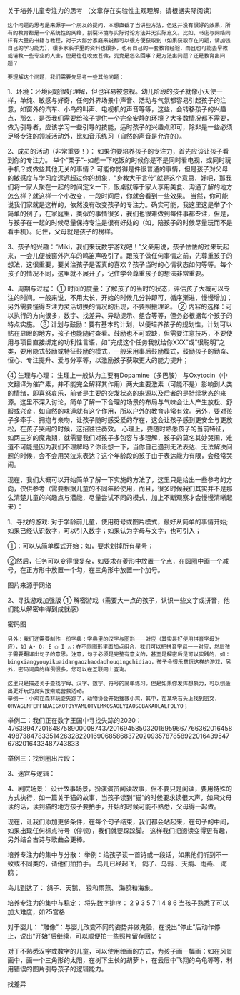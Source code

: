 关于培养儿童专注力的思考
（文章存在实验性主观理解，请根据实际阅读）

    这个问题的思考是来源于一个朋友的提问，本想直截了当讲些方法，但这并没有很好的效果，所有的教育都是一个系统性的网络，割裂环境与实际讨论方法并无实际意义。比如，书店与网络同样有大量的书籍与教程，对于大部分家庭来说都可以很方便获取到（如果获取存在问题，请加强自己的学习能力），很多家长手里的资料也很多，也有自己的一套教育经验，而且也可能去早教或请教一些专业的人士，但是往往收效甚微，究竟是怎么回事？是方法出问题？还是教育出问题？

    要理解这个问题，我们需要先思考一些其他问题：

1、环境：环境问题很好理解，但也容易被忽视。幼儿阶段的孩子就像小天使一样，单纯、敏感与好奇，任何外界场景中声音、活动与气氛都容易引起孩子的注意，如窗外的汽车、小鸟的叫声、电视机的声音等等，这些，会转移孩子的兴趣点，那么，是否我们需要给孩子提供一个完全安静的环境？大多数情况都不需要，做为引导者，应该学习一些引导的技能，适时孩子的兴趣点即可，除非是一些必须足够专注的领域活动外，比如音乐练习（自然的声音是允许的）。

2、成员的活动（非常重要！）：
    如果你要培养孩子的专注力，首先应该让孩子看到你的专注力。
    举个“栗子”~如想一下吃饭的时候你是不是同时看电视，或同时玩手机？或做些其他无关的事情？ 可能你觉得是件很普通的事情，但是孩子对父母的敏感度与学习度远远超过你的想象，“身教大于言传”就是这个意思，好吧，那我们将一家人聚在一起的时间定义一下，饭桌就等于家人享用美食、沟通了解的地方怎么样？就这样一个小改变，一段时间后，你就会看到一些效果。
    当然，你可能说我们家就是这样的，依然没有改变孩子的专注力。确实可能，我这里这是举了个简单的例子，在家庭里，类似的事情很多，我们也很难做到每件事都专注，但是，与孩子在一起的时候尽量保持专注是很有好处的（如，陪孩子的时候尽量玩而不是看手机）。记住，父母就是孩子的榜样。

3、孩子的兴趣：“Miki，我们来玩数字游戏吧！”父亲用说，孩子怯怯的过来玩起来，一会儿便被窗外汽车的鸣笛声吸引了。跟孩子做任何事情之前，先尊重孩子的想法，这很重要，要关注孩子是否真的喜欢？孩子当时的心情状态如何等等。每个孩子的情况不同，这里就不展开了，记住学会尊重孩子的想法非常重要。

4、周期与过程：
① 时间的度量：了解孩子的当时的状态，评估孩子大概可以专注的时间。一般来说，不用太长，开始的时候几分钟即可，循序渐进，慢慢增加；另外需要懂得专注力灵活切换的情况的出现，不要照搬理论。
② 内容的选择：可以执行的方向很多，数字、找差异、异动提示、组合等等，但务必根据每个孩子的特点实施。
③ 计划与鼓励：要有基本的计划，以便培养孩子的规划性，计划可以贴在显眼的地方，孩子也能随时查看。鼓励也不可或缺，但需要注意技巧，不要使用与项目直接绑定的功利性言语，如“完成这个任务我就给你XXX”或“很聪明”之类，要用隐式鼓励或特征鼓励的模式，一般采用事后鼓励模式，鼓励孩子的勤奋、恒心、专注提升、爱与分享等，以激励孩子获取更大的能力提升；

④ 生理与心理：
    生理上一般认为主要有Dopamine（多巴胺） 与Oxytocin（中文翻译为催产素，并不能完全解释其作用）两大主要激素（可能不是）影响到人类的情绪，即喜怒哀乐，前者是主要的突发状态的来源以及后者的是持续状态的来源。这里不深入讨论，简单了解一下合理的场景的布局与气味会让人产生放松、舒服或兴奋，如自然的味道就有这个作用，所以户外的教育非常有效。另外，要对孩子多牵手、拥抱与亲吻，让孩子随时感受爱的存在，这会让孩子感到更安全与更放松，在孩子哭闹的时候，这招往往奏效。
    心理上，要随时熟悉孩子的当前特征，如两三岁的魔鬼期，就需要我们对孩子多包容与多理解，孩子的莫名其妙哭闹，难道不可能是因为我们不理解吗？你设想一下，当你自己遇到无法表达、无法解决问题的时候，会不会用哭泣来表达？这个年龄段的孩子由于表达能力有限，会经常哭闹。

现在，我们大概可以开始简单了解一下实施的方法了，这里只是给出一些参考的方向，仅供参考（需要根据儿童的不同年龄使用，而且，很多时候我们其实并不是那么清楚儿童的兴趣点与潜能，尽量尝试不同的模式，加上不断观察才会慢慢清晰起来）：

1、寻找的游戏: 对于学龄前儿童，使用符号或图片模式，最好从简单的事情开始;如果已经认识数字，可以引入数字；如果认为字母与文字，也可引入；

①：可以从简单模式开始：如，要求划掉所有星号；

 





②然后，任务可以变得很复杂，如要求在菱形中放置一个点，在圆圈中画一个减号，在正方形中放置一个勾，在三角形中放置一个加号。
 
图片来源于网络

2、寻找游戏加强版
① 解密游戏（需要大一点的孩子，认识一些文字或拼音，他们能从解密中得到成就感）

 
密码图

    另外：我们还需要制作一份字典：字典里的汉字与图形一一对应（其实最好使用拼音字母对应），如 A• O∶ E ○ I △；在不同图形里面加点组合，我们可以把拼音字母一一对应，然后孩子需要翻译出句子的意思。注意，句子必须是完整有意义的，甚至是解密后是可以实践的，如：bingxiangyouyikuaidangaozhaodaohouqingchidiao，孩子会很乐意玩这样的游戏，另外，密码词典的样例很多，您可以在互联网上查询。

    这里只是描述关于查找字母、汉字、数字、符号的简单练习。但是如果你发挥想象力，可以创造出更好玩的真实搜索或营救活动。
    举例一：小鸡在森林玩耍失踪了，动物协会开始搜救小鸡，其中，在某块石头上找到密文，ORVAGLNFEPFNUAIGKOTOYVAMLOTVLMKOSAOLYIAOSOBAKAOLALFOLYO；
举例二：我们正在数字王国中寻找失踪的2020：
476389472016487589000087437201694585032016959667766362016458498738478335142632822016906858683720209357878589220164395476782016433487743833

举例三：找到圈出片段：
 
3、迷宫与逻辑：

 

4、剧院场景：
设计故事场景，扮演演员阅读故事，但不要只是阅读，要用特殊的方式执行，如一篇关于猫的故事，当孩子读到“猫”的时候要求读很大声，如果父母读的话，读到猫的地方孩子要拍手，开始的时候可能不熟悉，父母得一起做。
 

现在，让我们添加更多条件，在每个句子结束，我们都会站起来，在句子的中间，如果出现任何标点符号（停顿），我们就要跺跺脚。
    这样我们把阅读变得更有趣，另外结合古诗与歌曲会更棒。

培养专注力的集中与分散：
举例：给孩子读一首诗或一段话，如果他们听到不一致或不同类的，请他们拍拍手。
鸟儿已经起飞，
鸽子、乌鸦
、天鹅、雨燕、
海鸥；

鸟儿到达了：
鸽子、天鹅、
狼和雨燕、
海鸥和海象。

培养专注力的集中与稳定：
将先数字排序：
2 9 3
5 7 1
4 8 6
当孩子熟悉了可以加大难度，如25宫格


对于婴儿：
“雕像”：与婴儿改变不同的姿势并做鬼脸，在说出“停止”后动作停止，说出“开始”后继续，可以顺便拍一些照片留存回忆；


对于不熟悉汉字或数字的儿童，可以使用绘画的方式，为孩子画一幅画：如在风景画中，画一个三角形的太阳，在树下生长的胡萝卜，在云层中飞翔的乌龟等等，利用错误的图片引导孩子的逻辑能力。

 

找差异
